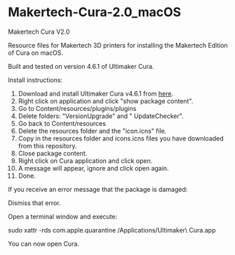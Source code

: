 # Makertech-Cura-2.0_macOS

Makertech Cura V2.0

Resource files for Makertech 3D printers for installing the Makertech Edition of Cura on macOS.

Built and tested on version 4.6.1 of Ultimaker Cura.

Install instructions:
1. Download and install Ultimaker Cura v4.6.1 from [here](https://github.com/Ultimaker/Cura/releases/tag/4.6.1).
2. Right click on application and click "show package content".
3. Go to Content/resources/plugins/plugins
4. Delete folders: "VersionUpgrade" and " UpdateChecker".
5. Go back to Content/resources
6. Delete the resources folder and the "icon.icns" file.
7. Copy in the resources folder and icons.icns files you have downloaded from this repository.
8. Close package content.
9. Right click on Cura application and click open.
10. A message will appear, ignore and click open again.
11. Done.

If you receive an error message that the package is damaged:

Dismiss that error.

Open a terminal window and execute:

sudo xattr -rds com.apple.quarantine /Applications/Ultimaker\ Cura.app

You can now open Cura.

